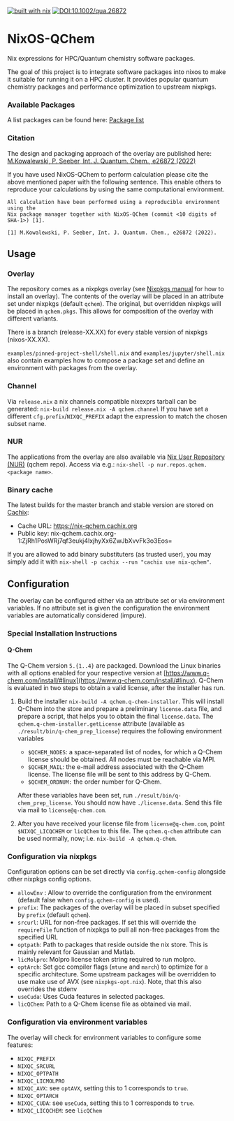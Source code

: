 [![built with nix](https://builtwithnix.org/badge.svg)](https://builtwithnix.org)
[![DOI:10.1002/qua.26872](http://img.shields.io/badge/DOI-10.1002/qua.26872-5075bf.svg)](https://doi.org/10.1002/qua.26872)

# NixOS-QChem
Nix expressions for HPC/Quantum chemistry software packages.

The goal of this project is to integrate software packages
into nixos to make it suitable for running it on a HPC cluster.
It provides popular quantum chemistry packages and performance optimization to upstream nixpkgs.

### Available Packages
A list packages can be found here: [Package list](./package_list.md)

### Citation
The design and packaging approach of the overlay are published here:
[M.Kowalewski, P. Seeber, Int. J. Quantum. Chem., e26872 (2022)](https://doi.org/10.1002/qua.26872)

If you have used NixOS-QChem to perform calculation please cite the above mentioned paper
with the following sentence. This enable others to reproduce your calculations
by using the same computational environment.
```
All calculation have been performed using a reproducible environment using the
Nix package manager together with NixOS-QChem (commit <10 digits of SHA-1>) [1].

[1] M.Kowalewski, P. Seeber, Int. J. Quantum. Chem., e26872 (2022).
```

## Usage

### Overlay
The repository comes as a nixpkgs overlay (see [Nixpkgs manual](https://nixos.org/nixpkgs/manual/#chap-overlays) for how to install an overlay).
The contents of the overlay will be placed in an attribute set under nixpkgs (default `qchem`). The original, but overridden nixpkgs will be placed in `qchem.pkgs`. This allows for composition of the overlay with different variants.

There is a branch (release-XX.XX) for every stable version of nixpkgs (nixos-XX.XX).

`examples/pinned-project-shell/shell.nix` and `examples/jupyter/shell.nix` also contain examples how to compose a package set and define an environment with packages from the overlay.

### Channel
Via `release.nix` a nix channels compatible nixexprs tarball can be generated:
`nix-build release.nix -A qchem.channel`
If you have set a different `cfg.prefix`/`NIXQC_PREFIX` adapt the expression to match the chosen subset name.


### NUR
The applications from the overlay are also available via [Nix User Repository (NUR)](https://github.com/nix-community/NUR) (qchem repo).
Access via e.g.: `nix-shell -p nur.repos.qchem.<package name>`.

### Binary cache
The latest builds for the master branch and stable version are stored on [Cachix](https://app.cachix.org/):
* Cache URL: https://nix-qchem.cachix.org
* Public key: nix-qchem.cachix.org-1:ZjRh1PosWRj7qf3eukj4IxjhyXx6ZwJbXvvFk3o3Eos=

If you are allowed to add binary substituters (as trusted user),
you may simply add it with `nix-shell -p cachix --run "cachix use nix-qchem"`.

## Configuration

The overlay can be configured either via an attribute set or via environment variables.
If no attribute set is given the configuration the environment variables are automatically
considered (impure).

### Special Installation Instructions

#### Q-Chem
The Q-Chem version `5.{1..4}` are packaged. Download the Linux binaries with all options enabled for your respective version at [https://www.q-chem.com/install/#linux](https://www.q-chem.com/install/#linux).
Q-Chem is evaluated in two steps to obtain a valid license, after the installer has run.

  1. Build the installer `nix-build -A qchem.q-chem-installer`.
     This will install Q-Chem into the store and prepare a preliminary `license.data` file, and prepare a script, that helps you to obtain the final `license.data`.
     The `qchem.q-chem-installer.getLicense` attribute (available as `./result/bin/q-chem_prep_license`) requires the following environment variables

     - `$QCHEM_NODES`: a space-separated list of nodes, for which a Q-Chem license should be obtained. All nodes must be reachable via MPI.
     - `$QCHEM_MAIL`: the e-mail address associated with the Q-Chem license. The license file will be sent to this address by Q-Chem.
     - `$QCHEM_ORDNUM:` the order number for Q-Chem.

     After these variables have been set, run `./result/bin/q-chem_prep_license`. You should now have `./license.data`. Send this file via mail to `license@q-chem.com`.

  2. After you have received your license file from `license@q-chem.com`, point `$NIXQC_LICQCHEM` or `licQChem` to this file.
     The `qchem.q-chem` attribute can be used normally, now; i.e. `nix-build -A qchem.q-chem`.


### Configuration via nixpkgs
Configuration options can be set directly via `config.qchem-config` alongside other nixpkgs config options.

* `allowEnv` : Allow to override the configuration from the environment (default false when `config.qchem-config` is used).
* `prefix`: The packages of the overlay will be placed in subset specified by `prefix` (default `qchem`).
* `srcurl`: URL for non-free packages. If set this will override the `requireFile` function of nixpkgs to pull all non-free packages from the specified URL
* `optpath`: Path to packages that reside outside the nix store. This is mainly relevant for Gaussian and Matlab.
* `licMolpro`: Molpro license token string required to run molpro.
* `optArch`: Set gcc compiler flags (`mtune` and `march`) to optimize for a specific architecture. Some upstream packages will be overridden to use make use of AVX (see `nixpkgs-opt.nix`). Note, that this also overrides the stdenv
* `useCuda`: Uses Cuda features in selected packages.
* `licQChem`: Path to a Q-Chem license file as obtained via mail.


### Configuration via environment variables
The overlay will check for environment variables to configure some features:

* `NIXQC_PREFIX`
* `NIXQC_SRCURL`
* `NIXQC_OPTPATH`
* `NIXQC_LICMOLPRO`
* `NIXQC_AVX`: see `optAVX`, setting this to 1 corresponds to `true`.
* `NIXQC_OPTARCH`
* `NIXQC_CUDA`: see `useCuda`, setting this to 1 corresponds to `true`.
* `NIXQC_LICQCHEM`: see `licQChem`

